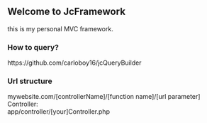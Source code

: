 <h2>Welcome to JcFramework</h2>
<div class="">
	this is my personal MVC framework.
</div>
<div>
	<h3>How to query?</h3>
	<div>https://github.com/carloboy16/jcQueryBuilder</div>
	<h3>Url structure</h3>
	<div>mywebsite.com/[controllerName]/[function name]/[url parameter]</div>
	<div>Controller:</div>
	<div>app/controller/[your]Controller.php</div>
</div>